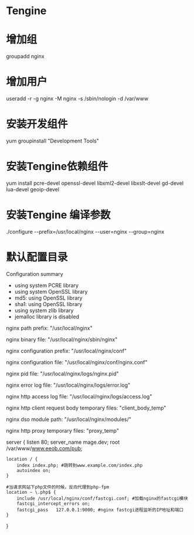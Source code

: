 # Tengine
# 增加组
  groupadd nginx
# 增加用户
  useradd -r -g nginx -M nginx -s /sbin/nologin -d /var/www
# 安装开发组件
  yum groupinstall "Development Tools"
# 安装Tengine依赖组件
  yum install pcre-devel openssl-devel libxml2-devel libxslt-devel gd-devel lua-devel geoip-devel

# 安装Tengine 编译参数
./configure --prefix=/usr/local/nginx --user=nginx --group=nginx
# 默认配置目录
Configuration summary
  + using system PCRE library
  + using system OpenSSL library
  + md5: using OpenSSL library
  + sha1: using OpenSSL library
  + using system zlib library
  + jemalloc library is disabled

  nginx path prefix: "/usr/local/nginx"
  
  nginx binary file: "/usr/local/nginx/sbin/nginx"
  
  nginx configuration prefix: "/usr/local/nginx/conf"
  
  nginx configuration file: "/usr/local/nginx/conf/nginx.conf"
  
  nginx pid file: "/usr/local/nginx/logs/nginx.pid"
  
  nginx error log file: "/usr/local/nginx/logs/error.log"
  
  nginx http access log file: "/usr/local/nginx/logs/access.log"
  
  nginx http client request body temporary files: "client_body_temp"
  
  nginx dso module path: "/usr/local/nginx/modules/"
  
  nginx http proxy temporary files: "proxy_temp"

server {
    listen       80;
    server_name mage.dev;
    root /var/www/www.eeob.com/pub;
   
    location / {
        index index.php; #跳转到www.example.com/index.php
        autoindex on;
    }   

    #当请求网站下php文件的时候，反向代理到php-fpm
    location ~ \.php$ {
        include /usr/local/nginx/conf/fastcgi.conf; #加载nginx的fastcgi模块
        fastcgi_intercept_errors on;
        fastcgi_pass   127.0.0.1:9000; #nginx fastcgi进程监听的IP地址和端口
    }
}
